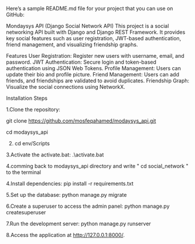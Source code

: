 
Here’s a sample README.md file for your project that you can use on GitHub:

Mondaysys API (Django Social Network API)
This project is a social networking API built with Django and Django REST Framework. It provides key social features such as user registration, JWT-based authentication, friend management, and visualizing friendship graphs.

Features
User Registration: Register new users with username, email, and password.
JWT Authentication: Secure login and token-based authentication using JSON Web Tokens.
Profile Management: Users can update their bio and profile picture.
Friend Management: Users can add friends, and friendships are validated to avoid duplicates.
Friendship Graph: Visualize the social connections using NetworkX.

Installation Steps

1.Clone the repository:

git clone https://github.com/mosfeqahamed/modaysys_api.git

cd modaysys_api

2. cd env/Scripts

3.Activate the activate.bat:
.\activate.bat

4.comming back to modaysys_api directory and write " cd social_network " to the terminal

4.Install dependencies: pip install -r requirements.txt

5.Set up the database: python manage.py migrate

6.Create a superuser to access the admin panel: python manage.py createsuperuser

7.Run the development server: python manage.py runserver

8.Access the application at http://127.0.0.1:8000/.
